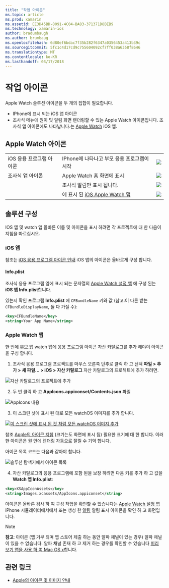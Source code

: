 ```yaml
---
title: "작업 아이콘"
ms.topic: article
ms.prod: xamarin
ms.assetid: EE3D45BD-8091-4C04-BA83-371371D8BEB9
ms.technology: xamarin-ios
author: bradumbaugh
ms.author: brumbaug
ms.openlocfilehash: 6d80ef6bdac7f35b282f6347a0356453a413b39c
ms.sourcegitcommit: 5fc1c4d17cd9c755604092cf7ff038a6358f8646
ms.translationtype: MT
ms.contentlocale: ko-KR
ms.lasthandoff: 03/17/2018
---
```

# <a name="working-with-icons"></a>작업 아이콘

Apple Watch 솔루션 아이콘을 두 개의 집합이 필요합니다.

* IPhone에 표시 되는 iOS 앱 아이콘
* 조사식 메뉴에 원이 및 알림 화면 렌더링할 수 있는 Apple Watch 아이콘입니다. 조사식 앱 아이콘에도 나타납니다.는 [Apple Watch](~/ios/watchos/app-fundamentals/settings.md) iOS 앱.

## <a name="apple-watch-icons"></a>Apple Watch 아이콘

| | | |
|-|-|-|
|iOS 응용 프로그램 아이콘|IPhone에 나타나고 부모 응용 프로그램이 시작|![](icons-images/icon-ios.png)|
|조사식 앱 아이콘|Apple Watch 홈 화면에 표시|![](icons-images/icon-home.png)|
||조사식 알림만 표시 됩니다.|![](icons-images/notification-icon.png)|
||에 표시 된 [iOS Apple Watch 앱](~/ios/watchos/app-fundamentals/settings.md)|![](icons-images/watch-app-sml.png)|

## <a name="configuring-your-solution"></a>솔루션 구성

IOS 앱 및 watch 앱 올바른 이름 및 아이콘을 표시 하려면 각 프로젝트에 대 한 다음이 지침을 따르십시오.

### <a name="ios-app"></a>iOS 앱

참조는 [iOS 응용 프로그램 아이콘 안내](~/ios/app-fundamentals/images-icons/app-icons.md) iOS 앱의 아이콘은 올바르게 구성 합니다.

#### <a name="infoplist"></a>Info.plist

조사식 응용 프로그램 옆에 표시 되는 문자열의 [Apple Watch 설정 앱](~/ios/watchos/app-fundamentals/settings.md) 에 구성 된는 **iOS 앱 Info.plist**합니다.

있는지 확인 프로그램 **Info.plist** 에 `CFBundleName` 키와 값 (참고:이 다른 받는 `CFBundleDisplayName`, 둘 다 가질 수):

```xml
<key>CFBundleName</key>
<string>Your App Name</string>
```

### <a name="apple-watch-app"></a>Apple Watch 앱

한 번에 [부모 앱](~/ios/watchos/app-fundamentals/parent-app.md) watch 앱에 응용 프로그램 아이콘 자산 카탈로그를 추가 해야이 아이콘을 구성 합니다.

1. 조사식 응용 프로그램 프로젝트를 마우스 오른쪽 단추로 클릭 하 고 선택 **파일 > 추가 > 새 파일... > iOS > 자산 카탈로그** 자산 카탈로그의 프로젝트에 추가 하려면.

 ![](icons-images/newasset.png "자산 카탈로그의 프로젝트에 추가")

2. 두 번 클릭 하 고 **AppIcons.appiconset/Contents.json** 파일

  ![](icons-images/xcassets-iconset-sml.png "AppIcons 내용")

3. 이 스크린 샷에 표시 된 대로 모든 watchOS 이미지를 추가 합니다.

  [![](icons-images/appicons-sml.png "이 스크린 샷에 표시 된 것 처럼 모든 watchOS 이미지 추가")](icons-images/appicons.png#lightbox)

  참조 [Apple의 아이콘 지침](https://developer.apple.com/library/prerelease/ios/documentation/UserExperience/Conceptual/WatchHumanInterfaceGuidelines/IconandImageSizes.html) (크기는도 화면에 표시 됨) 필요한 크기에 대 한 합니다. 이러한 아이콘은 원 안에 렌더링 자동으로 잘릴 수 기억 합니다.

  아이콘 목록 코드는 다음과 같아야 합니다.

  ![](icons-images/xcassets-complete-sml.png "솔루션 탐색기에서 아이콘 목록")

4. 자산 카탈로그의 응용 프로그램에 포함 된을 보장 하려면 다음 키를 추가 하 고 값을 **Watch 앱 Info.plist**:

```xml
<key>XSAppIconAssets</key>
<string>Images.xcassets/AppIcons.appiconset</string>
```

아이콘은 올바른 검사 하 여 구성 작업을 확인할 수 있습니다는 [Apple Watch 설정 앱](~/ios/watchos/app-fundamentals/settings.md) iPhone 시뮬레이터에서에서 또는 생성 한 [알림](~/ios/watchos/platform/notifications.md) 알림 표시 아이콘을 확인 하 고 화면입니다.

> [!NOTE]
> **참고**: 아이콘 (앱 거부 되며 앱 스토어 제출 하는 동안 알파 채널이 있는 경우) 알파 채널이 있을 수 없습니다. 알파 채널 존재 하 고 제거 하는 경우를 확인할 수 있습니다 [미리 보기 앱을 사용 하 여 Mac OS x](~/ios/watchos/troubleshooting.md#noalpha)합니다.


## <a name="related-links"></a>관련 링크

- [Apple의 아이콘 및 이미지 안내](https://developer.apple.com/library/prerelease/ios/documentation/UserExperience/Conceptual/WatchHumanInterfaceGuidelines/IconandImageSizes.html)
